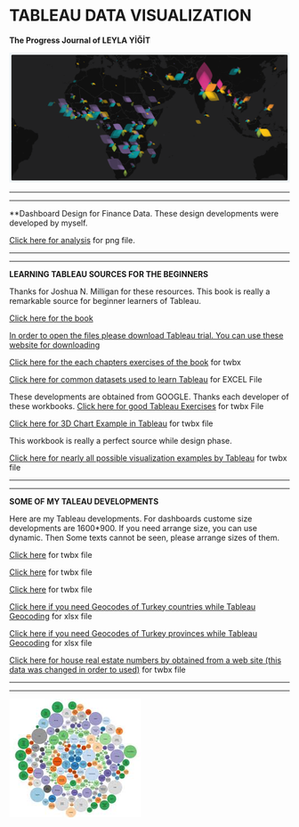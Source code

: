 
# TABLEAU DATA VISUALIZATION

**The Progress Journal of LEYLA YİĞİT**

![Screenshot](data-viz-trends-header.b86c5d56.png)

***
***

**Dashboard Design for Finance Data. These design developments were developed by myself.

[Click here for analysis](https://github.com/DATALOVERVISUALIZER/LEYLAS_REPO_TABLEAU/tree/master/Dashboard%20Design%20Examples) for png file.

***
***

**LEARNING TABLEAU SOURCES FOR THE BEGINNERS**

Thanks for Joshua N. Milligan for these resources. This book is really a remarkable source for beginner learners of Tableau. 

[Click here for the book](https://books.google.com.tr/books/about/Learning_Tableau.html?id=OgOzCAAAQBAJ&printsec=frontcover&source=kp_read_button&redir_esc=y#v=onepage&q&f=false)

[In order to open the files please download Tableau trial. You can use these website for downloading](https://www.tableau.com/products/trial)

[Click here for the each chapters exercises of the book](https://github.com/DATALOVERVISUALIZER/LEYLAS_REPO_TABLEAU/tree/master/Learning%20Tableau%20Book%20Workbooks) for twbx

[Click here for common datasets used to learn Tableau](https://github.com/DATALOVERVISUALIZER/LEYLAS_REPO_TABLEAU/tree/master/Learning%20Tableau%20Common%20Datasets) for EXCEL File

These developments are obtained from GOOGLE. Thanks each developer of these workbooks.
[Click here for good Tableau Exercises](https://github.com/DATALOVERVISUALIZER/LEYLAS_REPO_TABLEAU/tree/master/Tableau%20Exercises) for twbx File

[Click here for 3D Chart Example in Tableau](https://github.com/DATALOVERVISUALIZER/LEYLAS_REPO_TABLEAU/blob/master/3D%20Charts%20in%20Tableau.twbx) for twbx file

This workbook is really a perfect source while design phase.

[Click here for nearly all possible visualization examples by Tableau](https://github.com/DATALOVERVISUALIZER/LEYLAS_REPO_TABLEAU/blob/master/TeamGeiger8.0.twbx) for twbx file


***
***

**SOME OF MY TALEAU DEVELOPMENTS**

Here are my Tableau developments. For dashboards custome size developments are 1600*900. If you need arrange size, you can use dynamic. Then Some texts cannot be seen, please arrange sizes of them.

[Click here](https://github.com/DATALOVERVISUALIZER/LEYLAS_REPO_TABLEAU/blob/master/Donut_Timeline_BarChart_Comparison.twbx) for twbx file

[Click here](https://github.com/DATALOVERVISUALIZER/LEYLAS_REPO_TABLEAU/blob/master/Donut_Timeline_BarChart_Comparison_2.twbx) for twbx file

[Click here](https://github.com/DATALOVERVISUALIZER/LEYLAS_REPO_TABLEAU/blob/master/Donut_Timeline_BarChart_Waterfall_Comparison_3.twbx) for twbx file

[Click here if you need Geocodes of Turkey countries while Tableau Geocoding](https://github.com/DATALOVERVISUALIZER/LEYLAS_REPO_TABLEAU/blob/master/%C4%B0l%20Custmom%20Geocoding.xlsx) for xlsx file

[Click here if you need Geocodes of Turkey provinces while Tableau Geocoding](https://github.com/DATALOVERVISUALIZER/LEYLAS_REPO_TABLEAU/blob/master/ilce%20custom%20geocoding.xlsx) for xlsx file

[Click here for house real estate numbers by obtained from a web site (this data was changed in order to used)](https://github.com/DATALOVERVISUALIZER/LEYLAS_REPO_TABLEAU/blob/master/%C4%B0lanSayilariAnalizFinal.twbx) for twbx file

***
***

![Screenshot](buubles.jpg)
